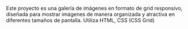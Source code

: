 Este proyecto es una galería de imágenes en formato de grid responsivo, diseñada para mostrar imágenes de manera organizada y atractiva en diferentes tamaños de pantalla. Utiliza HTML, CSS (CSS Grid)
